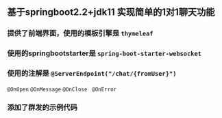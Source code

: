 ## 基于springboot2.2+jdk11 实现简单的1对1聊天功能
### 提供了前端界面，使用的模板引擎是 `thymeleaf`
### 使用的springbootstarter是 `spring-boot-starter-websocket`
### 使用的注解是 `@ServerEndpoint("/chat/{fromUser}")`
  `@OnOpen` `@OnMessage` `@OnClose` ` @OnError`
### 添加了群发的示例代码